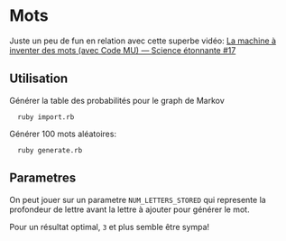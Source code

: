 # Mots

Juste un peu de fun en relation avec cette superbe vidéo: [La machine à inventer des mots (avec Code MU) — Science étonnante #17](https://www.youtube.com/watch?v=YsR7r2378j0)

## Utilisation

Générer la table des probabilités pour le graph de Markov

```
  ruby import.rb
```

Générer 100 mots aléatoires:

```
  ruby generate.rb
```

## Parametres

On peut jouer sur un parametre `NUM_LETTERS_STORED` qui represente la profondeur de lettre avant la lettre à ajouter pour générer le mot.

Pour un résultat optimal, `3` et plus semble être sympa!